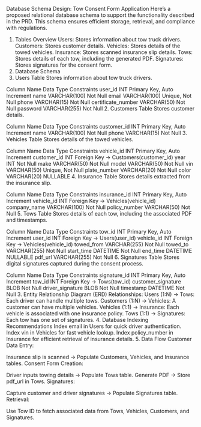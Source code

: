 Database Schema Design: Tow Consent Form Application
Here’s a proposed relational database schema to support the functionality described in the PRD. This schema ensures efficient storage, retrieval, and compliance with regulations.

1. Tables Overview
Users: Stores information about tow truck drivers.
Customers: Stores customer details.
Vehicles: Stores details of the towed vehicles.
Insurance: Stores scanned insurance slip details.
Tows: Stores details of each tow, including the generated PDF.
Signatures: Stores signatures for the consent form.
2. Database Schema
1. Users Table
Stores information about tow truck drivers.

Column Name	Data Type	Constraints
user_id	INT	Primary Key, Auto Increment
name	VARCHAR(100)	Not Null
email	VARCHAR(100)	Unique, Not Null
phone	VARCHAR(15)	Not Null
certificate_number	VARCHAR(50)	Not Null
password	VARCHAR(255)	Not Null
2. Customers Table
Stores customer details.

Column Name	Data Type	Constraints
customer_id	INT	Primary Key, Auto Increment
name	VARCHAR(100)	Not Null
phone	VARCHAR(15)	Not Null
3. Vehicles Table
Stores details of the towed vehicles.

Column Name	Data Type	Constraints
vehicle_id	INT	Primary Key, Auto Increment
customer_id	INT	Foreign Key -> Customers(customer_id)
year	INT	Not Null
make	VARCHAR(50)	Not Null
model	VARCHAR(50)	Not Null
vin	VARCHAR(50)	Unique, Not Null
plate_number	VARCHAR(20)	Not Null
color	VARCHAR(20)	NULLABLE
4. Insurance Table
Stores details extracted from the insurance slip.

Column Name	Data Type	Constraints
insurance_id	INT	Primary Key, Auto Increment
vehicle_id	INT	Foreign Key -> Vehicles(vehicle_id)
company_name	VARCHAR(100)	Not Null
policy_number	VARCHAR(50)	Not Null
5. Tows Table
Stores details of each tow, including the associated PDF and timestamps.

Column Name	Data Type	Constraints
tow_id	INT	Primary Key, Auto Increment
user_id	INT	Foreign Key -> Users(user_id)
vehicle_id	INT	Foreign Key -> Vehicles(vehicle_id)
towed_from	VARCHAR(255)	Not Null
towed_to	VARCHAR(255)	Not Null
start_time	DATETIME	Not Null
end_time	DATETIME	NULLABLE
pdf_url	VARCHAR(255)	Not Null
6. Signatures Table
Stores digital signatures captured during the consent process.

Column Name	Data Type	Constraints
signature_id	INT	Primary Key, Auto Increment
tow_id	INT	Foreign Key -> Tows(tow_id)
customer_signature	BLOB	Not Null
driver_signature	BLOB	Not Null
timestamp	DATETIME	Not Null
3. Entity Relationship Diagram (ERD)
Relationships:
Users (1:N) -> Tows: Each driver can handle multiple tows.
Customers (1:N) -> Vehicles: A customer can have multiple vehicles.
Vehicles (1:1) -> Insurance: Each vehicle is associated with one insurance policy.
Tows (1:1) -> Signatures: Each tow has one set of signatures.
4. Database Indexing Recommendations
Index email in Users for quick driver authentication.
Index vin in Vehicles for fast vehicle lookup.
Index policy_number in Insurance for efficient retrieval of insurance details.
5. Data Flow
Customer Data Entry:

Insurance slip is scanned → Populate Customers, Vehicles, and Insurance tables.
Consent Form Creation:

Driver inputs towing details → Populate Tows table.
Generate PDF → Store pdf_url in Tows.
Signatures:

Capture customer and driver signatures → Populate Signatures table.
Retrieval:

Use Tow ID to fetch associated data from Tows, Vehicles, Customers, and Signatures.